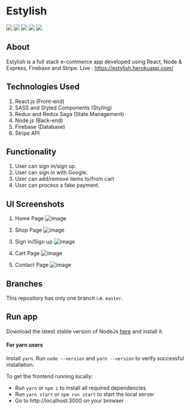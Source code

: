 # Estylish
![](https://img.shields.io/badge/react-grey?logo=react&link=https://reactjs.org)
![](https://img.shields.io/badge/sass-grey?logo=sass&link=https://sass-lang.com)
![](https://img.shields.io/badge/redux-grey?logo=redux&link=https://redux.js.org)
![](https://img.shields.io/badge/node.js-grey?logo=node.js&link=https://nodejs.org)
![](https://img.shields.io/badge/firebase-grey?logo=firebase&link=https://firebase.google.com)

## About
Estylish is a full stack e-commerce app developed using React, Node & Express, Firebase and Stripe.
Live : https://estylish.herokuapp.com/

## Technologies Used
1. React.js (Front-end)
2. SASS and Styled Components (Styling)
3. Redux and Redux Saga (State Management)
4. Node.js (Back-end)
5. Firebase (Database)
6. Stripe API

## Functionality
1. User can sign in/sign up.
2. User can sign in with Google.
3. User can add/remove items to/from cart
4. User can process a fake payment.

## UI Screenshots

1. Home Page
![image](https://user-images.githubusercontent.com/54268438/114230321-a65a1e00-9996-11eb-8b2d-94205c43e7bd.png)

2. Shop Page
![image](https://user-images.githubusercontent.com/54268438/114230497-d6092600-9996-11eb-8184-b08e1ceb90a6.png)

3. Sign in/Sign up
![image](https://user-images.githubusercontent.com/54268438/114230801-38622680-9997-11eb-9a22-d6e8f1afe5a0.png)

4. Cart Page
![image](https://user-images.githubusercontent.com/54268438/114230964-6b0c1f00-9997-11eb-9f15-69a9ed424676.png)

5. Contact Page
![image](https://user-images.githubusercontent.com/54268438/114231067-90992880-9997-11eb-8656-9659c487be51.png)

## Branches
This repository has only one branch i.e. `master`.

## Run app
Download the latest stable version of NodeJs [here](https://nodejs.org/en/download/) and install it.

#### For yarn users
Install `yarn`. Run `node --version` and `yarn --version` to verify successful installation.

To get the frontend running locally:
- Run `yarn` or `npm i` to install all required dependencies
- Run `yarn start` or `npm run start` to start the local server
- Go to http://localhost:3000 on your browser
